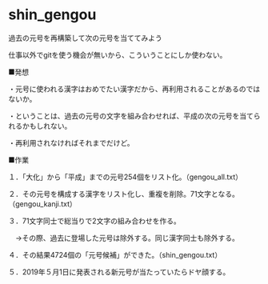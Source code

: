 # shin_gengou
過去の元号を再構築して次の元号を当ててみよう

仕事以外でgitを使う機会が無いから、こういうことにしか使わない。

■発想

・元号に使われる漢字はおめでたい漢字だから、再利用されることがあるのではないか。

・ということは、過去の元号の文字を組み合わせれば、平成の次の元号を当てられるかもしれない。

・再利用されなければそれまでだけど。

■作業

１．「大化」から「平成」までの元号254個をリスト化。（gengou_all.txt）

２．その元号を構成する漢字をリスト化し、重複を削除。71文字となる。（gengou_kanji.txt）

３．71文字同士で総当りで2文字の組み合わせを作る。

　→その際、過去に登場した元号は除外する。同じ漢字同士も除外する。
 
４．その結果4724個の「元号候補」ができた。（shin_gengou.txt）

５．2019年５月1日に発表される新元号が当たっていたらドヤ顔する。
